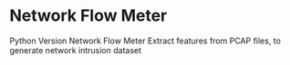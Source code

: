 # Network Flow Meter

Python Version Network Flow Meter
Extract features from PCAP files, to generate network intrusion dataset
